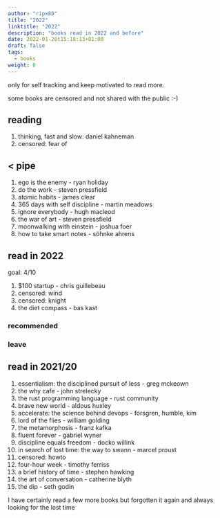 ```yaml
---
author: "ripx80"
title: "2022"
linktitle: "2022"
description: "books read in 2022 and before"
date: 2022-01-26t15:18:13+01:00
draft: false
tags:
  - books
weight: 0
---
```


only for self tracking and keep motivated to read more.

some books are censored and not shared with the public :-)

## reading

01. thinking, fast and slow: daniel kahneman
02. censored: fear of

## < pipe

01. ego is the enemy - ryan holiday
02. do the work - steven pressfield
03. atomic habits - james clear
04. 365 days with self discipline - martin meadows
05. ignore everybody - hugh macleod
06. the war of art - steven pressfield
07. moonwalking with einstein - joshua foer
08. how to take smart notes - söhnke ahrens

## read in 2022

goal: 4/10

01. $100 startup - chris guillebeau
02. censored: wind
03. censored: knight
04. the diet compass - bas kast

### recommended

### leave

## read in 2021/20

01. essentialism: the disciplined pursuit of less - greg mckeown
02. the why cafe - john strelecky
03. the rust programming language - rust community
04. brave new world - aldous huxley
05. accelerate: the science behind devops - forsgren, humble, kim
06. lord of the flies - william golding
07. the metamorphosis - franz kafka
08. fluent forever - gabriel wyner
09. discipline equals freedom - docko willink
10. in search of lost time: the way to swann - marcel proust
11. censored: howto
12. four-hour week - timothy ferriss
13. a brief history of time - stephen hawking
14. the art of conversation - catherine blyth
15. the dip - seth godin

I have certainly read a few more books but forgotten it again and always looking for the lost time
